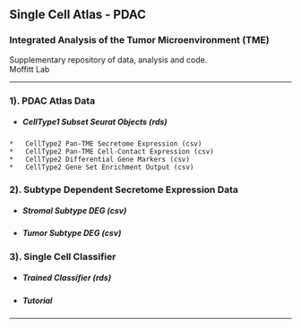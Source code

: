 ## Single Cell Atlas - PDAC 
### Integrated Analysis of the Tumor Microenvironment (TME)
Supplementary repository of data, analysis and code.  
Moffitt Lab
***

### 1). **PDAC Atlas Data**   
   * #####  CellType1 Subset Seurat Objects (rds)  
    *   CellType2 Pan-TME Secretome Expression (csv)   
    *   CellType2 Pan-TME Cell-Contact Expression (csv)      
    *   CellType2 Differential Gene Markers (csv)  
    *   CellType2 Gene Set Enrichment Output (csv)     
     
### 2). **Subtype Dependent Secretome Expression Data**
   * #####  Stromal Subtype DEG (csv)    
   * #####  Tumor Subtype DEG (csv)  

### 3). **Single Cell Classifier**
   * #####  Trained Classifier (rds)    
   * #####  Tutorial 
***   
